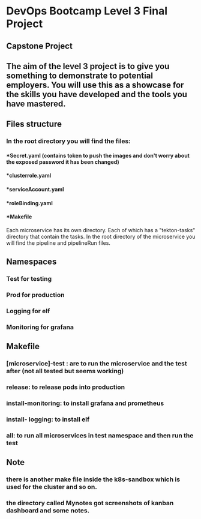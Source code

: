 # DevOps Bootcamp Level 3 Final Project

## Capstone Project

The aim of the level 3 project is to give you something to demonstrate to potential employers. You will use this as a showcase for the skills you have developed and the tools you have mastered.
-------------------------------------------------------

## Files structure
### In the root directory you will find the files: 
#### *Secret.yaml (contains token to push the images and don't worry about the exposed password it has been changed)
#### *clusterrole.yaml
#### *serviceAccount.yaml
#### *roleBinding.yaml
#### *Makefile
Each microservice has its own directory. Each of which has a "tekton-tasks" directory that contain the tasks. In the root directory of the microservice you will find the pipeline and pipelineRun files.


## Namespaces
### Test for testing
### Prod for production
### Logging for elf
### Monitoring for grafana

## Makefile
### [microservice]-test : are to run the microservice and the test after (not all tested but seems working)
### release: to release pods into production
### install-monitoring: to install grafana and prometheus
### install- logging: to install elf
### all: to run all microservices in test namespace and then run the test

## Note
### there is another make file inside the k8s-sandbox which is used for the cluster and so on.
### the directory called Mynotes got screenshots of kanban dashboard and some notes.

